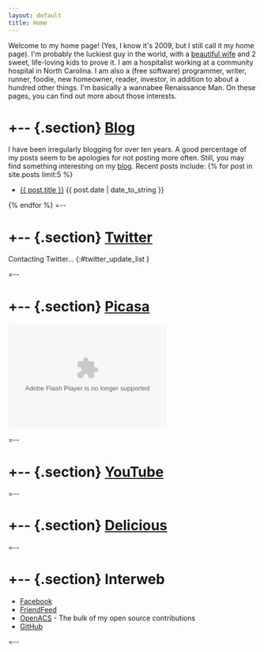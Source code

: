 ```yaml
---
layout: default
title: Home
---
```


Welcome to my home page! (Yes, I know it's 2009, but I still call it my
home page). I'm probably the luckiest guy in the world, with a [beautiful
wife](/wedding) and 2 sweet, life-loving kids to prove it. I am a
hospitalist working at a community hospital in North Carolina. I am also a
(free software) programmer, writer, runner, foodie, new homeowner, reader,
investor, in addition to about a hundred other things. I'm basically a
wannabee Renaissance Man. On these pages, you can find out more about those
interests.

+-- {.section}
[Blog](/blog)
=============
I have been irregularly blogging for over ten years. A good percentage of
my posts seem to be apologies for not posting more often. Still, you may
find something interesting on my [blog](/blog). Recent posts include:
{% for post in site.posts limit:5 %}
<ul class="compact recent">
<li>
	<a href="{{ post.url }}" title="{{ post.excerpt }}">{{ post.title }}</a>
	<span class="date">{{ post.date | date_to_string }}</span> 
</li>
</ul>
{% endfor %}
=--

+-- {.section}
[Twitter](http://twitter.com/vkurup)
====================================

Contacting Twitter... 
{:#twitter_update_list }

=--

+-- {.section}
[Picasa](http://picasaweb.google.com/vvkurup)
============================================
<embed type="application/x-shockwave-flash" src="http://picasaweb.google.com/s/c/bin/slideshow.swf" width="320" height="212" flashvars="host=picasaweb.google.com&captions=1&hl=en_US&feat=flashalbum&RGB=0x000000&feed=http%3A%2F%2Fpicasaweb.google.com%2Fdata%2Ffeed%2Fapi%2Fuser%2Fvvkurup%3Falt%3Drss%26kind%3Dphoto%26access%3Dpublic%26psc%3DF%26q%26uname%3Dvvkurup" pluginspage="http://www.macromedia.com/go/getflashplayer"></embed>

=--

+-- {.section}
[YouTube](http://www.youtube.com/vkurup1)
============================================
<script src="http://www.gmodules.com/ig/ifr?url=http://www.google.com/ig/modules/youtube.xml&amp;up_channel=vkurup1&amp;synd=open&amp;w=320&amp;h=390&amp;title=&amp;border=%23ffffff%7C3px%2C1px+solid+%23999999&amp;output=js"> </script>

=--

+-- {.section}
[Delicious](http://www.delicious.com/vkurup)
============================================
<script type="text/javascript" src="http://feeds.delicious.com/v2/js/vkurup?title=&count=5&sort=date&tags&extended"> </script>

=--

+-- {.section}
Interweb
========
- [Facebook](http://facebook.com/vvkurup)
- [FriendFeed](http://friendfeed.com/vkurup)
- [OpenACS](http://openacs.org/forums/user-history?user_id=7027) - The bulk
of my open source contributions
- [GitHub](http://github.com/vkurup)

=--

<!-- Twitter js -->
<script type="text/javascript" src="http://twitter.com/javascripts/blogger.js"> </script>
<script type="text/javascript" src="http://twitter.com/statuses/user_timeline/vkurup.json?callback=twitterCallback2&count=1"> </script>

